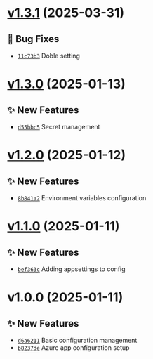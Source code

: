# [v1.3.1](https://github.com/fredrkl/app-configuration-demo/compare/v1.3.0...v1.3.1) (2025-03-31)

## 🐛 Bug Fixes
- [`11c73b3`](https://github.com/fredrkl/app-configuration-demo/commit/11c73b3)  Doble setting

# [v1.3.0](https://github.com/fredrkl/app-configuration-demo/compare/v1.2.0...v1.3.0) (2025-01-13)

## ✨ New Features
- [`d55bbc5`](https://github.com/fredrkl/app-configuration-demo/commit/d55bbc5)  Secret management

# [v1.2.0](https://github.com/fredrkl/app-configuration-demo/compare/v1.1.0...v1.2.0) (2025-01-12)

## ✨ New Features
- [`8b841a2`](https://github.com/fredrkl/app-configuration-demo/commit/8b841a2)  Environment variables configuration

# [v1.1.0](https://github.com/fredrkl/app-configuration-demo/compare/v1.0.0...v1.1.0) (2025-01-11)

## ✨ New Features
- [`bef363c`](https://github.com/fredrkl/app-configuration-demo/commit/bef363c)  Adding appsettings to config

# v1.0.0 (2025-01-11)

## ✨ New Features
- [`d6a6211`](https://github.com/fredrkl/app-configuration-demo/commit/d6a6211)  Basic configuration management 
- [`b8237de`](https://github.com/fredrkl/app-configuration-demo/commit/b8237de)  Azure app configuration setup
